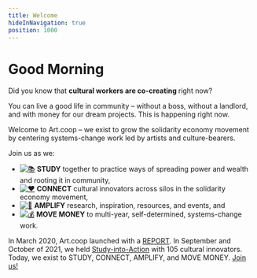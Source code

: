 ```yaml
---
title: Welcome
hideInNavigation: true
position: 1000
---
```


<h1 id="greeting" class="greeting">Good Morning</h1>

Did you know that **cultural workers are co-creating <i id="concept" data-concepts='<%= JSON.stringify(concepts.concepts) %>'></i>** right now?

You can live a good life in community &ndash; without a boss, without a landlord, and with money for our dream projects. This is happening right now.

Welcome to Art.coop &ndash; we exist to grow the solidarity economy movement by centering systems-change work led by artists and culture-bearers.

Join us as we:

- [![📚](/assets/images/icons/study-sm.png)](#) **STUDY** together to practice ways of spreading power and wealth and rooting it in community,
- [![♥️](/assets/images/icons/connect-sm.png)](#connect) **CONNECT** cultural innovators across silos in the solidarity economy movement,
- [![📣](/assets/images/icons/amplify-sm.png)](#amplify) **AMPLIFY** research, inspiration, resources, and events, and
- [![💰](/assets/images/icons/movemoney-sm.png)](#movemoney) **MOVE MONEY** to multi-year, self-determined, systems-change work.

In March 2020, Art.coop launched with a [REPORT](http://art.coop/report). In September and October of 2021, we held [Study-into-Action](http://art.coop/#study) with 105 cultural innovators. Today, we exist to STUDY, CONNECT, AMPLIFY, and MOVE MONEY. [Join us!](http://art.coop/#connect)

<script src="/assets/scripts/rotateConcepts.js"></script>
